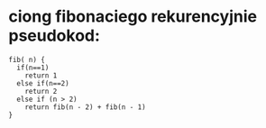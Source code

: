 # ciong fibonaciego rekurencyjnie pseudokod:
```
fib( n) { 
  if(n==1)
    return 1
  else if(n==2)
    return 2
  else if (n > 2)
    return fib(n - 2) + fib(n - 1)
}
```
